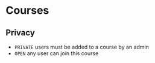 Courses
=======

Privacy
-------

* `PRIVATE` users must be added to a course by an admin
* `OPEN` any user can join this course
